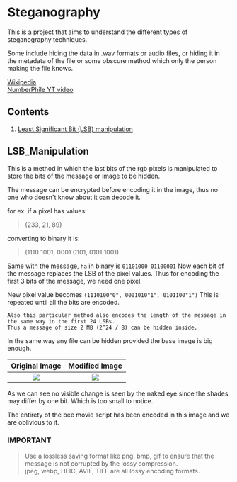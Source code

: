 # Steganography

This is a project that aims to understand the different types of steganography techniques.

Some include hiding the data in .wav formats or audio files, or hiding it in the metadata of the file or some obscure method which only the person making the file knows.

[Wikipedia](https://en.wikipedia.org/wiki/Steganography) <br>
[NumberPhile YT video](https://www.youtube.com/watch?v=TWEXCYQKyDc)

## Contents
1. [Least Significant Bit (LSB) manipulation](#LSB_Manipulation)

## LSB_Manipulation
This is a method in which the last bits of the rgb pixels is manipulated to store the bits of the message or image to be hidden.

The message can be encrypted before encoding it in the image, thus no one who doesn't know about it can decode it.

for ex. if a pixel has values: 
> (233, 21, 89) <br>

converting to binary it is:

> (1110 1001, 0001 0101, 0101 1001)

Same with the message, `ha` in binary is `01101000 01100001`
Now each bit of the message replaces the LSB of the pixel values. Thus for encoding the first 3 bits of the message, we need one pixel.

New pixel value becomes `(1110100"0", 0001010"1", 0101100"1")`
This is repeated until all the bits are encoded.

```
Also this particular method also encodes the length of the message in the same way in the first 24 LSBs.
Thus a message of size 2 MB (2^24 / 8) can be hidden inside.
```
In  the same way any file can be hidden provided the base image is big enough. 

Original Image   |  Modified Image
:---------------:|:---------------:
![](kat03.png)   |  ![](output.png)

As we can see no visible change is seen by the naked eye since the shades may differ by one bit. Which is too small to notice.

The entirety of the bee movie script has been encoded in this image and we are oblivious to it.

### IMPORTANT

> Use a lossless saving format like png, bmp, gif to ensure that the message is not corrupted by the lossy compression. <br>
> jpeg, webp, HEIC, AVIF, TIFF are all lossy encoding formats.